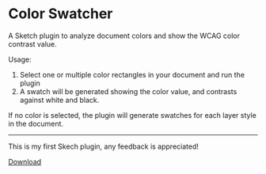 # Color Swatcher

A Sketch plugin to analyze document colors and show the WCAG color contrast value. 

Usage:
1. Select one or multiple color rectangles in your document and run the plugin
2. A swatch will be generated showing the color value, and contrasts against white and black.

If no color is selected, the plugin will generate swatches for each layer style in the document. 

---
This is my first Skech plugin, any feedback is appreciated!

[Download](https://github.com/akiersky/color-swatcher/blob/master/color-swatcher.sketchplugin.zip?raw=true)
